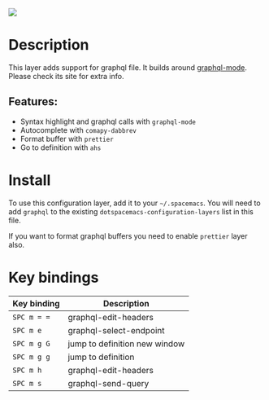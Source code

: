 ![](img/graphql.png)

Description
===========

This layer adds support for graphql file. It builds around
[graphql-mode](https://github.com/davazp/graphql-mode). Please check its
site for extra info.

Features:
---------

-   Syntax highlight and graphql calls with `graphql-mode`
-   Autocomplete with `comapy-dabbrev`
-   Format buffer with `prettier`
-   Go to definition with `ahs`

Install
=======

To use this configuration layer, add it to your `~/.spacemacs`. You will
need to add `graphql` to the existing
`dotspacemacs-configuration-layers` list in this file.

If you want to format graphql buffers you need to enable `prettier`
layer also.

Key bindings
============

| Key binding | Description                   |
|-------------|-------------------------------|
| `SPC m = =` | graphql-edit-headers          |
| `SPC m e`   | graphql-select-endpoint       |
| `SPC m g G` | jump to definition new window |
| `SPC m g g` | jump to definition            |
| `SPC m h`   | graphql-edit-headers          |
| `SPC m s`   | graphql-send-query            |
